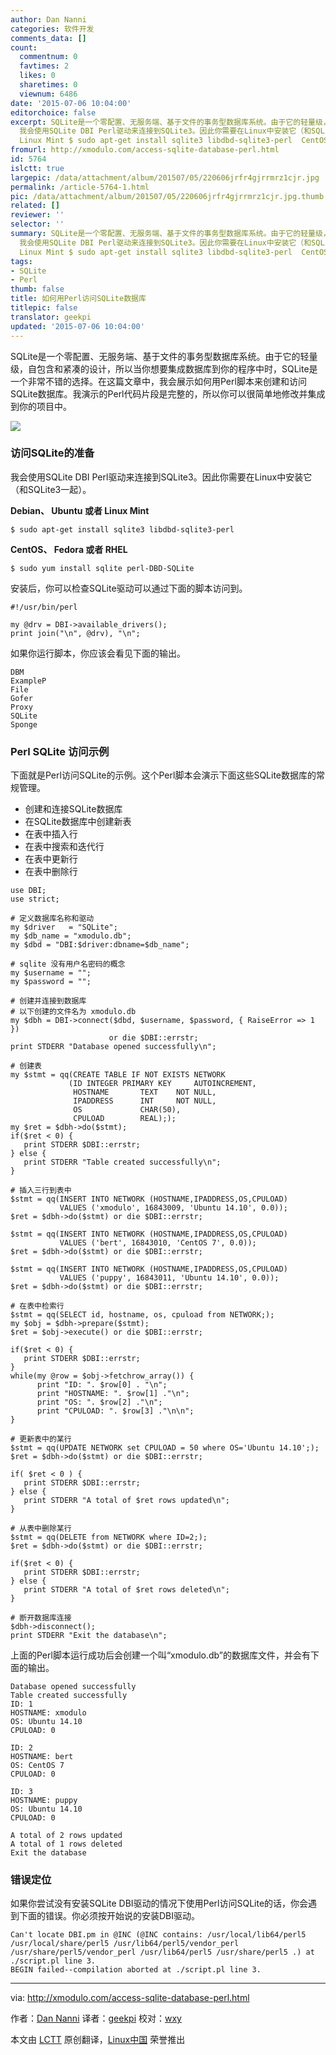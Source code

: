 ```yaml
---
author: Dan Nanni
categories: 软件开发
comments_data: []
count:
  commentnum: 0
  favtimes: 2
  likes: 0
  sharetimes: 0
  viewnum: 6486
date: '2015-07-06 10:04:00'
editorchoice: false
excerpt: SQLite是一个零配置、无服务端、基于文件的事务型数据库系统。由于它的轻量级，自包含和紧凑的设计，所以当你想要集成数据库到你的程序中时，SQLite是一个非常不错的选择。在这篇文章中，我会展示如何用Perl脚本来创建和访问SQLite数据库。我演示的Perl代码片段是完整的，所以你可以很简单地修改并集成到你的项目中。  访问SQLite的准备
  我会使用SQLite DBI Perl驱动来连接到SQLite3。因此你需要在Linux中安装它（和SQLite3一起）。 Debian、 Ubuntu 或者
  Linux Mint $ sudo apt-get install sqlite3 libdbd-sqlite3-perl  CentOS、 Fedor
fromurl: http://xmodulo.com/access-sqlite-database-perl.html
id: 5764
islctt: true
largepic: /data/attachment/album/201507/05/220606jrfr4gjrrmrz1cjr.jpg
permalink: /article-5764-1.html
pic: /data/attachment/album/201507/05/220606jrfr4gjrrmrz1cjr.jpg.thumb.jpg
related: []
reviewer: ''
selector: ''
summary: SQLite是一个零配置、无服务端、基于文件的事务型数据库系统。由于它的轻量级，自包含和紧凑的设计，所以当你想要集成数据库到你的程序中时，SQLite是一个非常不错的选择。在这篇文章中，我会展示如何用Perl脚本来创建和访问SQLite数据库。我演示的Perl代码片段是完整的，所以你可以很简单地修改并集成到你的项目中。  访问SQLite的准备
  我会使用SQLite DBI Perl驱动来连接到SQLite3。因此你需要在Linux中安装它（和SQLite3一起）。 Debian、 Ubuntu 或者
  Linux Mint $ sudo apt-get install sqlite3 libdbd-sqlite3-perl  CentOS、 Fedor
tags:
- SQLite
- Perl
thumb: false
title: 如何用Perl访问SQLite数据库
titlepic: false
translator: geekpi
updated: '2015-07-06 10:04:00'
---
```


SQLite是一个零配置、无服务端、基于文件的事务型数据库系统。由于它的轻量级，自包含和紧凑的设计，所以当你想要集成数据库到你的程序中时，SQLite是一个非常不错的选择。在这篇文章中，我会展示如何用Perl脚本来创建和访问SQLite数据库。我演示的Perl代码片段是完整的，所以你可以很简单地修改并集成到你的项目中。


![](/data/attachment/album/201507/05/220606jrfr4gjrrmrz1cjr.jpg)


### 访问SQLite的准备


我会使用SQLite DBI Perl驱动来连接到SQLite3。因此你需要在Linux中安装它（和SQLite3一起）。


**Debian、 Ubuntu 或者 Linux Mint**



```
$ sudo apt-get install sqlite3 libdbd-sqlite3-perl

```

**CentOS、 Fedora 或者 RHEL**



```
$ sudo yum install sqlite perl-DBD-SQLite

```

安装后，你可以检查SQLite驱动可以通过下面的脚本访问到。



```
#!/usr/bin/perl

my @drv = DBI->available_drivers();
print join("\n", @drv), "\n";

```

如果你运行脚本，你应该会看见下面的输出。



```
DBM
ExampleP
File
Gofer
Proxy
SQLite
Sponge

```

### Perl SQLite 访问示例


下面就是Perl访问SQLite的示例。这个Perl脚本会演示下面这些SQLite数据库的常规管理。


* 创建和连接SQLite数据库
* 在SQLite数据库中创建新表
* 在表中插入行
* 在表中搜索和迭代行
* 在表中更新行
* 在表中删除行



```
use DBI;
use strict;

# 定义数据库名称和驱动
my $driver   = "SQLite";
my $db_name = "xmodulo.db";
my $dbd = "DBI:$driver:dbname=$db_name";

# sqlite 没有用户名密码的概念
my $username = "";
my $password = "";

# 创建并连接到数据库
# 以下创建的文件名为 xmodulo.db
my $dbh = DBI->connect($dbd, $username, $password, { RaiseError => 1 })
                      or die $DBI::errstr;
print STDERR "Database opened successfully\n";

# 创建表
my $stmt = qq(CREATE TABLE IF NOT EXISTS NETWORK
             (ID INTEGER PRIMARY KEY     AUTOINCREMENT,
              HOSTNAME       TEXT    NOT NULL,
              IPADDRESS      INT     NOT NULL,
              OS             CHAR(50),
              CPULOAD        REAL););
my $ret = $dbh->do($stmt);
if($ret < 0) {
   print STDERR $DBI::errstr;
} else {
   print STDERR "Table created successfully\n";
}

# 插入三行到表中
$stmt = qq(INSERT INTO NETWORK (HOSTNAME,IPADDRESS,OS,CPULOAD)
           VALUES ('xmodulo', 16843009, 'Ubuntu 14.10', 0.0));
$ret = $dbh->do($stmt) or die $DBI::errstr;

$stmt = qq(INSERT INTO NETWORK (HOSTNAME,IPADDRESS,OS,CPULOAD)
           VALUES ('bert', 16843010, 'CentOS 7', 0.0));
$ret = $dbh->do($stmt) or die $DBI::errstr;

$stmt = qq(INSERT INTO NETWORK (HOSTNAME,IPADDRESS,OS,CPULOAD)
           VALUES ('puppy', 16843011, 'Ubuntu 14.10', 0.0));
$ret = $dbh->do($stmt) or die $DBI::errstr;

# 在表中检索行
$stmt = qq(SELECT id, hostname, os, cpuload from NETWORK;);
my $obj = $dbh->prepare($stmt);
$ret = $obj->execute() or die $DBI::errstr;

if($ret < 0) {
   print STDERR $DBI::errstr;
}
while(my @row = $obj->fetchrow_array()) {
      print "ID: ". $row[0] . "\n";
      print "HOSTNAME: ". $row[1] ."\n";
      print "OS: ". $row[2] ."\n";
      print "CPULOAD: ". $row[3] ."\n\n";
}

# 更新表中的某行
$stmt = qq(UPDATE NETWORK set CPULOAD = 50 where OS='Ubuntu 14.10';);
$ret = $dbh->do($stmt) or die $DBI::errstr;

if( $ret < 0 ) {
   print STDERR $DBI::errstr;
} else {
   print STDERR "A total of $ret rows updated\n";
}

# 从表中删除某行
$stmt = qq(DELETE from NETWORK where ID=2;);
$ret = $dbh->do($stmt) or die $DBI::errstr;

if($ret < 0) {
   print STDERR $DBI::errstr;
} else {
   print STDERR "A total of $ret rows deleted\n";
}

# 断开数据库连接
$dbh->disconnect();
print STDERR "Exit the database\n";

```

上面的Perl脚本运行成功后会创建一个叫“xmodulo.db”的数据库文件，并会有下面的输出。



```
Database opened successfully
Table created successfully
ID: 1
HOSTNAME: xmodulo
OS: Ubuntu 14.10
CPULOAD: 0

ID: 2
HOSTNAME: bert
OS: CentOS 7
CPULOAD: 0

ID: 3
HOSTNAME: puppy
OS: Ubuntu 14.10
CPULOAD: 0

A total of 2 rows updated
A total of 1 rows deleted
Exit the database

```

### 错误定位


如果你尝试没有安装SQLite DBI驱动的情况下使用Perl访问SQLite的话，你会遇到下面的错误。你必须按开始说的安装DBI驱动。



```
Can't locate DBI.pm in @INC (@INC contains: /usr/local/lib64/perl5 /usr/local/share/perl5 /usr/lib64/perl5/vendor_perl /usr/share/perl5/vendor_perl /usr/lib64/perl5 /usr/share/perl5 .) at ./script.pl line 3.
BEGIN failed--compilation aborted at ./script.pl line 3.

```



---


via: <http://xmodulo.com/access-sqlite-database-perl.html>


作者：[Dan Nanni](http://xmodulo.com/author/nanni) 译者：[geekpi](https://github.com/geekpi) 校对：[wxy](https://github.com/wxy)


本文由 [LCTT](https://github.com/LCTT/TranslateProject) 原创翻译，[Linux中国](https://linux.cn/) 荣誉推出